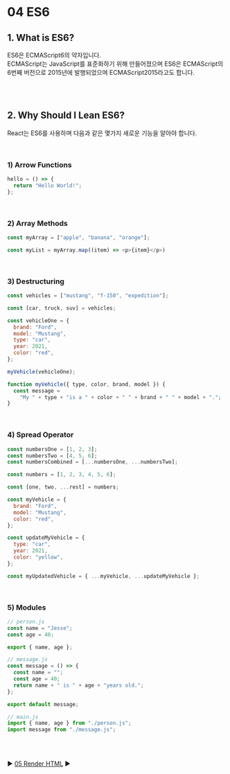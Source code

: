 # 04 ES6

## 1. What is ES6?

ES6은 ECMAScript6의 약자입니다.  
ECMAScript는 JavaScript를 표준화하기 위해 만들어졌으며 ES6은 ECMAScript의 6번째 버전으로 2015년에 발행되었으며 ECMAScript2015라고도 합니다.

<br/>
<br/>

## 2. Why Should I Lean ES6?

React는 ES6를 사용하며 다음과 같은 몇가지 새로운 기능을 알아야 합니다.

<br/>

### 1) Arrow Functions

```javascript
hello = () => {
  return "Hello World!";
};
```

<br/>

### 2) Array Methods

```javascript
const myArray = ["apple", "banana", "orange"];

const myList = myArray.map((item) => <p>{item}</p>)
```

<br/>

### 3) Destructuring

```javascript
const vehicles = ["mustang", "f-150", "expedition"];

const [car, truck, suv] = vehicles;
```

```javascript
const vehicleOne = {
  brand: "Ford",
  model: "Mustang",
  type: "car",
  year: 2021,
  color: "red",
};

myVehicle(vehicleOne);

function myVehicle({ type, color, brand, model }) {
  const message =
    "My " + type + "is a " + color + " " + brand + " " + model + ".";
}
```

<br/>

### 4) Spread Operator

```javascript
const numbersOne = [1, 2, 3];
const numbersTwo = [4, 5, 6];
const numbersCombined = [...numbersOne, ...numbersTwo];
```

```javascript
const numbers = [1, 2, 3, 4, 5, 6];

const [one, two, ...rest] = numbers;
```

```javascript
const myVehicle = {
  brand: "Ford",
  model: "Mustang",
  color: "red",
};

const updateMyVehicle = {
  type: "car",
  year: 2021,
  color: "yellow",
};

const myUpdatedVehicle = { ...myVehicle, ...updateMyVehicle };
```

<br/>

### 5) Modules

```javascript
// person.js
const name = "Jesse";
const age = 40;

export { name, age };

// message.js
const message = () => {
  const name = "";
  const age = 40;
  return name + " is " + age + "years old.";
};

export default message;
```

```javascript
// main.js
import { name, age } from "./person.js";
import message from "./message.js";
```

<br/>
<br/>

:arrow_forward: [05 Render HTML](./05%20Render%20HTML.md) :arrow_forward:
